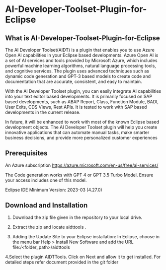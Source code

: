 # AI-Developer-Toolset-Plugin-for-Eclipse
## What is AI-Developer-Toolset-Plugin-for-Eclipse
The AI Developer Toolset(AIDT) is a plugin that enables you to use Azure Open AI capabilities in your Eclipse based developments. Azure Open AI is a set of AI services and tools provided by Microsoft Azure, which includes powerful machine learning algorithms, natural language processing tools, and cognitive services.  The plugin uses advanced techniques such as dynamic code generation and GPT-3 based models to create code and documentation that are accurate, consistent, and easy to maintain.

With the AI Developer Toolset plugin, you can easily integrate AI capabilities into your text editor based developments. It is primarily focused on SAP based developments, such as ABAP Report, Class, Function Module, BADI, User Exits, CDS Views, Rest APIs. It is tested to work with SAP based developments in the current release.

In future, it will be enhanced to work with most of the known Eclipse based development objects. The AI Developer Toolset plugin will help you create innovative applications that can automate manual tasks, make smarter business decisions, and provide more personalized customer experiences
## Prerequisites
An Azure subscription  https://azure.microsoft.com/en-us/free/ai-services/

The Code generation works with GPT 4 or GPT 3.5 Turbo Model. Ensure your access includes one of this model.

Eclipse IDE Minimum Version: 2023-03 (4.27.0)

## Download and Installation
1. Download the zip file given in the repository to your local drive.

2. Extract the zip and locate aidttools .

3. Adding the Update Site to your Eclipse installation:
In Eclipse, choose in the menu bar Help > Install New Software and add the URL file:/<folder_path>/aidttools

4.Select the plugin AIDTTools. Click on Next and allow it to get installed. For detailed steps refer document provided in the git folder



